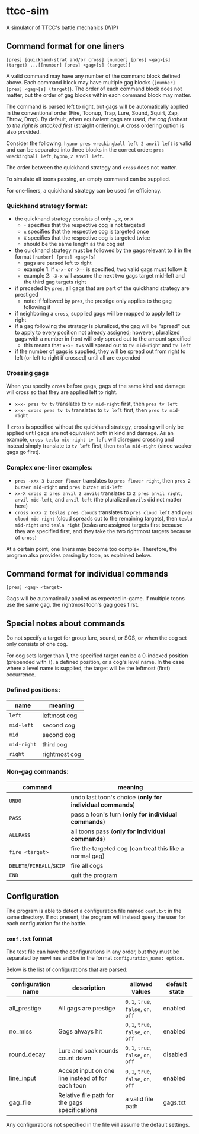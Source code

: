 # ttcc-sim
A simulator of TTCC's battle mechanics (WIP)

## Command format for one liners
`[pres] [quickhand-strat and/or cross] [number] [pres] <gag>[s] (target) ...[[number] [pres] <gag>[s] (target)]`

A valid command may have any number of the command block defined above. Each command block may have multiple gag blocks (`[number] [pres] <gag>[s] (target)`). The order of each command block does not matter, but the order of gag blocks within each command block may matter.

The command is parsed left to right, but gags will be automatically applied in the conventional order (Fire, Toonup, Trap, Lure, Sound, Squirt, Zap, Throw, Drop). By default, when equivalent gags are used, *the cog furthest to the right is attacked first* (straight ordering). A cross ordering option is also provided.

Consider the following: `hypno pres wreckingball left 2 anvil left` is valid and can be separated into three blocks in the correct order: `pres wreckingball left`, `hypno`, `2 anvil left`.

The order between the quickhand strategy and `cross` does not matter.

To simulate all toons passing, an empty command can be supplied.

For one-liners, a quickhand strategy can be used for efficiency.

### Quickhand strategy format:
* the quickhand strategy consists of only `-`, `x`, or `X`
    * `-` specifies that the respective cog is not targeted
    * `x` specifies that the respective cog is targeted once
    * `X` specifies that the respective cog is targeted twice
    * should be the same length as the cog set
* the quickhand strategy must be followed by the gags relevant to it in the format `[number] [pres] <gag>[s]`
    * gags are parsed left to right
    * example 1: if `x-x-` or `-X--` is specified, two valid gags must follow it
    * example 2: `-X-x` will assume the next two gags target mid-left and the third gag targets right
* if preceded by `pres`, all gags that are part of the quickhand strategy are prestiged
    * note: if followed by `pres`, the prestige only applies to the gag following it
* if neighboring a `cross`, supplied gags will be mapped to apply left to right
* if a gag following the strategy is pluralized, the gag will be "spread" out to apply to every position not already assigned; however, pluralized gags with a number in front will only spread out to the amount specified
    * this means that `x-x- tvs` will spread out to `tv mid-right` and `tv left`
* if the number of gags is supplied, they will be spread out from right to left (or left to right if crossed) until all are expended

### Crossing gags
When you specify `cross` before gags, gags of the same kind and damage will cross so that they are applied left to right.
* `x-x- pres tv tv` translates to `tv mid-right` first, then `pres tv left`
* `x-x- cross pres tv tv` translates to `tv left` first, then `pres tv mid-right`

If `cross` is specified without the quickhand strategy, crossing will only be applied until gags are not equivalent both in kind and damage. As an example, `cross tesla mid-right tv left` will disregard crossing and instead simply translate to `tv left` first, then `tesla mid-right` (since weaker gags go first).

### Complex one-liner examples:
* `pres -xXx 3 buzzer flower` translates to `pres flower right`, then `pres 2 buzzer mid-right` and `pres buzzer mid-left`
* `xx-X cross 2 pres anvil 2 anvils` translates to `2 pres anvil right`, `anvil mid-left`, and `anvil left` (the pluralized `anvils` did not matter here)
* `cross x-Xx 2 teslas pres clouds` translates to `pres cloud left` and `pres cloud mid-right` (cloud spreads out to the remaining targets), then `tesla mid-right` and `tesla right` (teslas are assigned targets first because they are specified first, and they take the two rightmost targets because of `cross`)

At a certain point, one liners may become too complex. Therefore, the program also provides parsing by toon, as explained below.

## Command format for individual commands
`[pres] <gag> <target>`

Gags will be automatically applied as expected in-game. If multiple toons use the same gag, the rightmost toon's gag goes first.

## Special notes about commands

Do not specify a target for group lure, sound, or SOS, or when the cog set only consists of one cog.

For cog sets larger than 1, the specified target can be a 0-indexed position (prepended with `!`), a defined position, or a cog's level name. In the case where a level name is supplied, the target will be the leftmost (first) occurrence.

### Defined positions:
| name        | meaning       |
|-------------|---------------|
| `left`      | leftmost cog  |
| `mid-left`  | second cog    |
| `mid`       | second cog    |
| `mid-right` | third cog     |
| `right`     | rightmost cog |

### Non-gag commands:
| command                   | meaning                                                    |
|---------------------------|------------------------------------------------------------|
| `UNDO`                    | undo last toon's choice (**only for individual commands**) |
| `PASS`                    | pass a toon's turn (**only for individual commands**)      |
| `ALLPASS`                 | all toons pass (**only for individual commands**)          |
| `fire <target>`           | fire the targeted cog (can treat this like a normal gag)   |
| `DELETE`/`FIREALL`/`SKIP` | fire all cogs                                              |
| `END`                     | quit the program                                           |

## Configuration
The program is able to detect a configuration file named `conf.txt` in the same directory. If not present, the program will instead query the user for each configuration for the battle.

### `conf.txt` format
The text file can have the configurations in any order, but they must be separated by newlines and be in the format `configuration_name: option`.

Below is the list of configurations that are parsed:

| configuration name | description                                       | allowed values                         | default state |
|--------------------|---------------------------------------------------|----------------------------------------|---------------|
| all_prestige       | All gags are prestige                             | `0`, `1`, `true`, `false`, `on`, `off` | enabled       |
| no_miss            | Gags always hit                                   | `0`, `1`, `true`, `false`, `on`, `off` | enabled       |
| round_decay        | Lure and soak rounds count down                   | `0`, `1`, `true`, `false`, `on`, `off` | disabled      |
| line_input         | Accept input on one line instead of for each toon | `0`, `1`, `true`, `false`, `on`, `off` | enabled       |
| gag_file           | Relative file path for the gags specifications    | a valid file path                      | gags.txt      |

Any configurations not specified in the file will assume the default settings.
